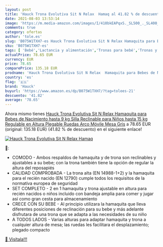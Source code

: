 ```yaml
---
layout: post
title: 'Hauck Trona Evolutiva Sit N Relax  Hamaq al 41.82 % de descuento'
date: 2021-08-03 13:53:14
image: 'https://m.media-amazon.com/images/I/410bkEAPqxS._SL500_._SL400_.jpg'
comments: true
category: ofertas
author: 'tole.es'
slug: 'B075W1TXH7-es Hauck Trona Evolutiva Sit N Relax Hamaquita para Bebes de...'
sku: 'B075W1TXH7-es'
tags: [ 'Bebé','Lactancia y alimentación','Tronas para bebé','Tronas y asientos','hauck','trona', ]
actualPrice: 78.65 EUR
currency: EUR
price: 78.65
comparePrice: 135.18 EUR
prodname: 'Hauck Trona Evolutiva Sit N Relax  Hamaquita para Bebes de Nacimiento hasta 9 kg  Silla Reclinable para Niños hasta 15 kg  Regulable en Altura  Plegable  Ruedas  Arco Móvile  Mesa  Gris'
country: 'es'
flag: '🇪🇸'
brand: 'Hauck'
buyurl: 'https://www.amazon.es/dp/B075W1TXH7/?tag=tolees-21'
descuento: '41.82'
average: '78.65'
---
```


Ahora mismo tienes [Hauck Trona Evolutiva Sit N Relax  Hamaquita para Bebes de Nacimiento hasta 9 kg  Silla Reclinable para Niños hasta 15 kg  Regulable en Altura  Plegable  Ruedas  Arco Móvile  Mesa  Gris](https://www.amazon.es/dp/B075W1TXH7/?tag=tolees-21) a 78.65 EUR (original: 135.18 EUR) (41.82 %  de descuento) en el siguiente enlace!

[![Hauck Trona Evolutiva Sit N Relax  Hamaq](https://m.media-amazon.com/images/I/410bkEAPqxS._SL500_._SL400_.jpg)](https://www.amazon.es/dp/B075W1TXH7/?tag=tolees-21)

🔎:

- COMODO - Ambos respaldos de hamaquita y de trona son reclinables y ajustables a su bebe; con la trona también tiene la opción de regular la altura del reposapiés
- CALIDAD COMPROBADA - La trona alta (EN 14988-1+2) y la hamaquita para el recién nacido (EN 12790) cumple todos los requisitos de la normativa europea de seguridad
- SET COMPLETO - 2 en 1 hamaquita y trona ajustable en altura para recién nacidos o niños incluido con bandeja amplia para comer y jugar así como gran cesta para almacenamiento
- CRECE CON SU BEBE - Al principio utilizara la hamaquita que lleva diferentes posiciones de reclinación para su bebe y más adelante disfrutara de una trona que se adapta a las necesidades de su niño
- A TODOS LADOS - Varias alturas para adaptar hamaquita y trona a cualquier altura de mesa; las ruedas les facilitara el desplazamiento; plegado compacto

[🛒 Visítala!!!](https://www.amazon.es/dp/B075W1TXH7/?tag=tolees-21)
